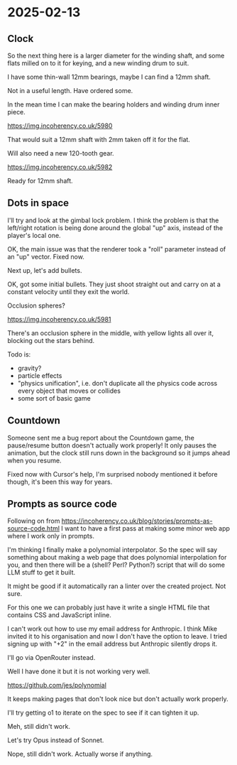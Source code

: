 # 2025-02-13

## Clock

So the next thing here is a larger diameter for the winding shaft, and some flats milled on
to it for keying, and a new winding drum to suit.

I have some thin-wall 12mm bearings, maybe I can find a 12mm shaft.

Not in a useful length. Have ordered some.

In the mean time I can make the bearing holders and winding drum inner piece.

https://img.incoherency.co.uk/5980

That would suit a 12mm shaft with 2mm taken off it for the flat.

Will also need a new 120-tooth gear.

https://img.incoherency.co.uk/5982

Ready for 12mm shaft.

## Dots in space

I'll try and look at the gimbal lock problem. I think the problem is that the left/right
rotation is being done around the global "up" axis, instead of the player's local one.

OK, the main issue was that the renderer took a "roll" parameter instead of an "up"
vector. Fixed now.

Next up, let's add bullets.

OK, got some initial bullets. They just shoot straight out and carry on at a constant
velocity until they exit the world.

Occlusion spheres?

https://img.incoherency.co.uk/5981

There's an occlusion sphere in the middle, with yellow lights all over it, blocking out
the stars behind.

Todo is:

 * gravity?
 * particle effects
 * "physics unification", i.e. don't duplicate all the physics code across every object that moves or collides
 * some sort of basic game

## Countdown

Someone sent me a bug report about the Countdown game, the pause/resume button doesn't
actually work properly! It only pauses the animation, but the clock still runs down in
the background so it jumps ahead when you resume.

Fixed now with Cursor's help, I'm surprised nobody mentioned it before though, it's been
this way for years.

## Prompts as source code

Following on from https://incoherency.co.uk/blog/stories/prompts-as-source-code.html I
want to have a first pass at making some minor web app where I work only in prompts.

I'm thinking I finally make a polynomial interpolator. So the spec will say something
about making a web page that does polynomial interpolation for you, and then there will
be a (shell? Perl? Python?) script that will do some LLM stuff to get it built.

It might be good if it automatically ran a linter over the created project. Not sure.

For this one we can probably just have it write a single HTML file that contains CSS and
JavaScript inline.

I can't work out how to use my email address for Anthropic. I think Mike invited it to his
organisation and now I don't have the option to leave. I tried signing up with "+2" in
the email address but Anthropic silently drops it.

I'll go via OpenRouter instead.

Well I have done it but it is not working very well.

https://github.com/jes/polynomial

It keeps making pages that don't look nice but don't actually work properly.

I'll try getting o1 to iterate on the spec to see if it can tighten it up.

Meh, still didn't work.

Let's try Opus instead of Sonnet.

Nope, still didn't work. Actually worse if anything.
